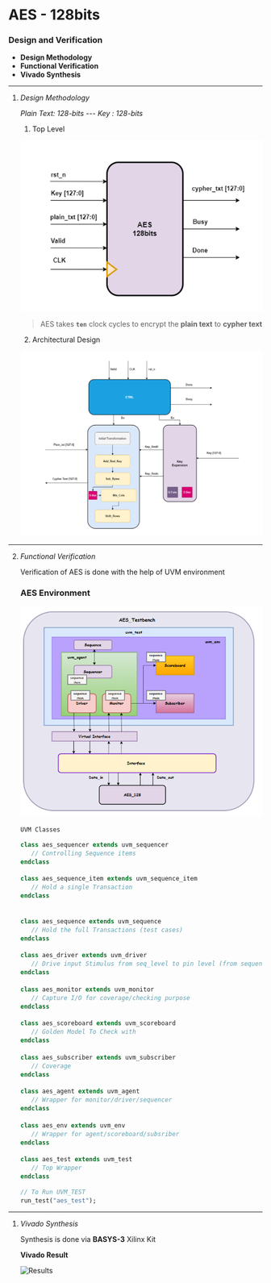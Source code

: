 # AES - 128bits
### Design and Verification

 - **Design Methodology**
 - **Functional Verification**
 - **Vivado Synthesis**
---
1. *Design Methodology*
   
   *Plain Text: 128-bits ---
   Key       : 128-bits*
   1. Top Level
   
   ![Top Level Module](https://github.com/AhmedOsama2000/AES_128/blob/main/Top.png?raw=true)

   > AES takes **```ten```** clock cycles to encrypt the **plain text** to **cypher text**

   2. Architectural Design

   ![Arch Design](https://github.com/AhmedOsama2000/AES_128/blob/main/AES_128.png?raw=true)
---
2. *Functional Verification*

   Verification of AES is done with the help of UVM environment

   ### AES Environment

   ![UVM Env](UVM_Environment.png)

   ```UVM Classes```
   ```sv
   class aes_sequencer extends uvm_sequencer
      // Controlling Sequence items
   endclass

   class aes_sequence_item extends uvm_sequence_item
      // Hold a single Transaction
   endclass

  
   class aes_sequence extends uvm_sequence
      // Hold the full Transactions (test cases)
   endclass

   class aes_driver extends uvm_driver
      // Drive input Stimulus from seq_level to pin level (from sequencer)
   endclass

   class aes_monitor extends uvm_monitor
      // Capture I/O for coverage/checking purpose
   endclass

   class aes_scoreboard extends uvm_scoreboard
      // Golden Model To Check with
   endclass

   class aes_subscriber extends uvm_subscriber
      // Coverage
   endclass

   class aes_agent extends uvm_agent
      // Wrapper for monitor/driver/sequencer
   endclass

   class aes_env extends uvm_env
      // Wrapper for agent/scoreboard/subsriber
   endclass

   class aes_test extends uvm_test
      // Top Wrapper
   endclass
   ```
   ```sv
   // To Run UVM_TEST
   run_test("aes_test");
---
1. *Vivado Synthesis*

   Synthesis is done via **BASYS-3** Xilinx Kit

      <div> <b> Vivado Result </b> </div>

      ![Results](https://github.com/AhmedOsama2000/AES_128/blob/main/Vivado_Result.png?raw=true)




